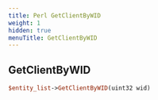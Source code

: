 ```yaml
---
title: Perl GetClientByWID
weight: 1
hidden: true
menuTitle: GetClientByWID
---
```

## GetClientByWID
```perl
$entity_list->GetClientByWID(uint32 wid)
```